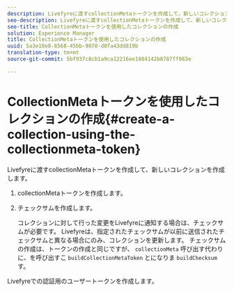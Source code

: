 ```yaml
---
description: Livefyreに渡すcollectionMetaトークンを作成して、新しいコレクションを作成します。
seo-description: Livefyreに渡すcollectionMetaトークンを作成して、新しいコレクションを作成します。
seo-title: CollectionMetaトークンを使用したコレクションの作成
solution: Experience Manager
title: CollectionMetaトークンを使用したコレクションの作成
uuid: 5a3e18e8-8568-45bb-9070-d0fa43dd819b
translation-type: tm+mt
source-git-commit: 5bf937c8cb1a9ca12216ee1884142b8787ff063e

---
```



# CollectionMetaトークンを使用したコレクションの作成{#create-a-collection-using-the-collectionmeta-token}

Livefyreに渡すcollectionMetaトークンを作成して、新しいコレクションを作成します。

1. collectionMetaトークンを作成します。
1. チェックサムを作成します。

   コレクションに対して行った変更をLivefyreに通知する場合は、チェックサムが必要です。 Livefyreは、指定されたチェックサムが以前に送信されたチェックサムと異なる場合にのみ、コレクションを更新します。 チェックサムの作成は、トークンの作成と同じですが、 `collectionMeta` 呼び出す代わりに、を呼び出すこ `buildCollectionMetaToken` とになりま `buildChecksum`す。

Livefyreでの認証用のユーザートークンを作成します。